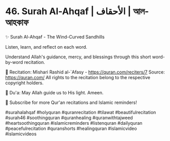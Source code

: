 # 46. Surah Al-Ahqaf | الأحقاف | আল-আহকাফ

✨ Surah Al-Ahqaf - The Wind-Curved Sandhills

Listen, learn, and reflect on each word.

Understand Allah's guidance, mercy, and blessings through this short word-by-word recitation.

🎵 Recitation: Mishari Rashid al-`Afasy - https://quran.com/reciters/7
Source: https://quran.com/
All rights to the recitation belong to the respective copyright holders.

🌙 Du'a: May Allah guide us to His light. Ameen.

🔔 Subscribe for more Qur'an recitations and Islamic reminders!

#surahalahqaf #holyquran #quranrecitation #tilawat #beautifulrecitation #surah46 #soothingquran #quranhealing #quranwithtajweed #heartsoothingquran #islamicreminders #listenquran #dailyquran #peacefulrecitation #quranshorts #healingquran #islamicvideo #islamicvideos
